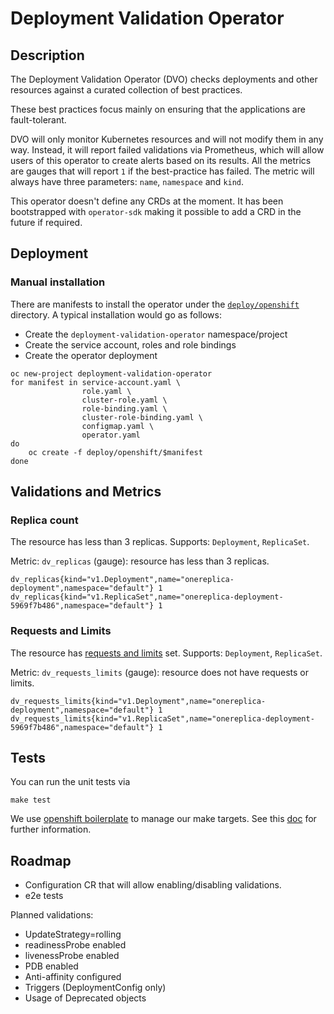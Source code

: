# Deployment Validation Operator

## Description

The Deployment Validation Operator (DVO) checks deployments and other resources against a curated collection of best practices.

These best practices focus mainly on ensuring that the applications are fault-tolerant.

DVO will only monitor Kubernetes resources and will not modify them in any way. Instead, it will report failed validations via Prometheus, which will allow users of this operator to create alerts based on its results. All the metrics are gauges that will report `1` if the best-practice has failed. The metric will always have three parameters: `name`, `namespace` and `kind`.

This operator doesn't define any CRDs at the moment. It has been bootstrapped with `operator-sdk` making it possible to add a CRD in the future if required.

## Deployment

### Manual installation

There are manifests to install the operator under the [`deploy/openshift`](deploy/openshift) directory. A typical installation would go as follows:

* Create the `deployment-validation-operator` namespace/project
* Create the service account, roles and role bindings
* Create the operator deployment

```
oc new-project deployment-validation-operator
for manifest in service-account.yaml \
                role.yaml \
                cluster-role.yaml \
                role-binding.yaml \
                cluster-role-binding.yaml \
                configmap.yaml \
                operator.yaml
do
    oc create -f deploy/openshift/$manifest
done
```

## Validations and Metrics

### Replica count

The resource has less than 3 replicas. Supports: `Deployment`, `ReplicaSet`.

Metric: `dv_replicas` (gauge): resource has less than 3 replicas.

```
dv_replicas{kind="v1.Deployment",name="onereplica-deployment",namespace="default"} 1
dv_replicas{kind="v1.ReplicaSet",name="onereplica-deployment-5969f7b486",namespace="default"} 1
```

### Requests and Limits

The resource has [requests and limits](https://kubernetes.io/docs/concepts/configuration/manage-resources-containers/#resource-requests-and-limits-of-pod-and-container) set. Supports: `Deployment`, `ReplicaSet`.

Metric: `dv_requests_limits` (gauge): resource does not have requests or limits.

```
dv_requests_limits{kind="v1.Deployment",name="onereplica-deployment",namespace="default"} 1
dv_requests_limits{kind="v1.ReplicaSet",name="onereplica-deployment-5969f7b486",namespace="default"} 1
```

## Tests

You can run the unit tests via

```
make test
```

We use [openshift boilerplate](https://github.com/openshift/boilerplate) to manage our make targets. See this [doc](https://github.com/openshift/boilerplate/blob/master/boilerplate/openshift/golang-osd-operator/README.md) for further information.

## Roadmap

- Configuration CR that will allow enabling/disabling validations.
- e2e tests

Planned validations:

- UpdateStrategy=rolling
- readinessProbe enabled
- livenessProbe enabled
- PDB enabled
- Anti-affinity configured
- Triggers (DeploymentConfig only)
- Usage of Deprecated objects
